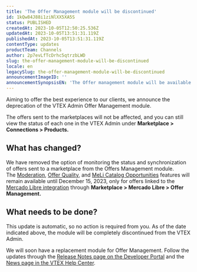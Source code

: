 ```yaml
---
title: 'The Offer Management module will be discontinued'
id: 1kQw84J88i1ziNlXX5XA5S
status: PUBLISHED
createdAt: 2023-10-05T12:50:25.536Z
updatedAt: 2023-10-05T13:51:31.119Z
publishedAt: 2023-10-05T13:51:31.119Z
contentType: updates
productTeam: Channels
author: 2p7evLfTcDrhc5qtrzbLWD
slug: the-offer-management-module-will-be-discontinued
locale: en
legacySlug: the-offer-management-module-will-be-discontinued
announcementImageID: ''
announcementSynopsisEN: 'The Offer management module will be available only for integration with Mercado Livre.'
---
```


Aiming to offer the best experience to our clients, we announce the deprecation of the VTEX Admin Offer Management module.
 
The offers sent to the marketplaces will not be affected, and you can still view the status of each one in the VTEX Admin under **Marketplace > Connections > Products.**
 
## What has changed?

We have removed the option of monitoring the status and synchronization of offers sent to a marketplace from the Offers Management module.  
The [Moderation](https://help.vtex.com/pt/tutorial/gerenciamento-de-anuncios-moderacao-e-qualidade-dos-anuncios-do-mercado--xSbPzA41jiWPAorlBCEA4?&utm_source=autocomplete#moderacao), [Offer Quality](https://help.vtex.com/pt/tutorial/gerenciamento-de-anuncios-moderacao-e-qualidade-dos-anuncios-do-mercado--xSbPzA41jiWPAorlBCEA4?&utm_source=autocomplete#qualidade), and [MeLi Catalog Opportunities](https://help.vtex.com/pt/tutorial/anuncios-enviados-oportunidades-de-buybox--1hO9eI1th47EGxQoTzGewC) features will remain available until December 15, 2023, only for offers linked to the [Mercado Libre integration](https://help.vtex.com/pt/tracks/configurar-integracao-do-mercado-livre--2YfvI3Jxe0CGIKoWIGQEIq/51oWBHvVxSs8eAwLQhSbSd) through **Marketplace > Mercado Libre > Offer Management.**  
 
## What needs to be done?

This update is automatic, so no action is required from you. As of the date indicated above, the module will be completely discontinued from the VTEX Admin.  

<div class="alert alert-info">
We will soon have a replacement module for Offer Management. Follow the updates through the <a href="https://developers.vtex.com/updates/release-notes">Release Notes page on the Developer Portal</a> and the <a href="https://help.vtex.com/en/announcements">News page in the VTEX Help Center</a>.
</div>


